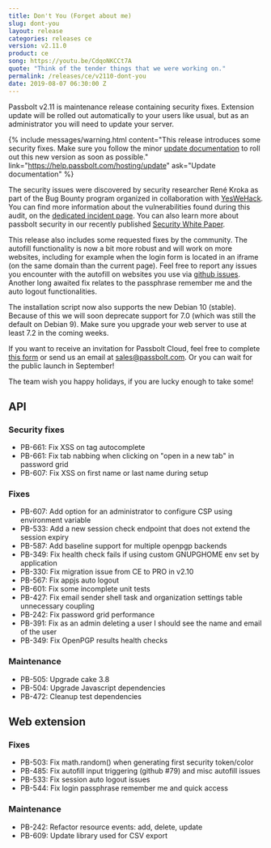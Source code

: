 ```yaml
---
title: Don't You (Forget about me)
slug: dont-you
layout: release
categories: releases ce
version: v2.11.0
product: ce
song: https://youtu.be/CdqoNKCCt7A
quote: "Think of the tender things that we were working on."
permalink: /releases/ce/v2110-dont-you
date: 2019-08-07 06:30:00 Z
---
```


Passbolt v2.11 is maintenance release containing security fixes. Extension update will be rolled out 
automatically to your users like usual, but as an administrator you will need to update your server.

{% include messages/warning.html
    content="This release introduces some security fixes. Make sure you follow 
    the minor [update documentation](https://help.passbolt.com/hosting/update) to roll out this new version as soon as possible."
    link="https://help.passbolt.com/hosting/update"
    ask="Update documentation"
%}

The security issues were discovered by security researcher René Kroka as part of the Bug Bounty program 
organized in collaboration with [YesWeHack](https://yeswehack.com/). You can find more information about 
the vulnerabilities found during this audit, on the 
[dedicated incident page](https://www.passbolt.com/incidents/20190807_multiple_vulnerabilities). 
You can also learn more about passbolt security in our recently published 
[Security White Paper](https://help.passbolt.com/assets/files/Security%20White%20Paper%20-%20Passbolt%20Pro%20Edition.pdf).

This release also includes some requested fixes by the community. The autofill functionality is now a 
bit more robust and will work on more websites, including for example when the login form is located 
in an iframe (on the same domain than the current page). Feel free to report any issues you encounter 
with the autofill on websites you use via [github issues](https://github.com/passbolt/passbolt_browser_extension).
Another long awaited fix relates to the passphrase remember me and the auto logout functionalities.

The installation script now also supports the new Debian 10 (stable). Because of this we will soon 
deprecate support for 7.0 (which was still the default on Debian 9). Make sure you upgrade your web 
server to use at least 7.2 in the coming weeks.

If you want to receive an invitation for Passbolt Cloud, feel free to complete 
[this form](https://www.passbolt.com/contact/passbolt-cloud-enterprise) or send us an 
email at [sales@passbolt.com](mailto:sales@passbolt.com). Or you can wait for the public launch in September!

The team wish you happy holidays, if you are lucky enough to take some!

## API
### Security fixes
- PB-661: Fix XSS on tag autocomplete
- PB-661: Fix tab nabbing when clicking on "open in a new tab" in password grid
- PB-607: Fix XSS on first name or last name during setup

### Fixes
- PB-607: Add option for an administrator to configure CSP using environment variable
- PB-533: Add a new session check endpoint that does not extend the session expiry
- PB-587: Add baseline support for multiple openpgp backends
- PB-349: Fix health check fails if using custom GNUPGHOME env set by application
- PB-330: Fix migration issue from CE to PRO in v2.10
- PB-567: Fix appjs auto logout
- PB-601: Fix some incomplete unit tests
- PB-427: Fix email sender shell task and organization settings table unnecessary coupling
- PB-242: Fix password grid performance
- PB-391: Fix as an admin deleting a user I should see the name and email of the user
- PB-349: Fix OpenPGP results health checks

### Maintenance
- PB-505: Upgrade cake 3.8
- PB-504: Upgrade Javascript dependencies
- PB-472: Cleanup test dependencies

## Web extension
### Fixes
- PB-503: Fix math.random() when generating first security token/color
- PB-485: Fix autofill input triggering (github #79) and misc autofill issues
- PB-533: Fix session auto logout issues
- PB-544: Fix login passphrase remember me and quick access

### Maintenance
- PB-242: Refactor resource events: add, delete, update
- PB-609: Update library used for CSV export
